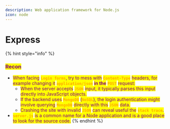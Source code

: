 ```yaml
---
description: Web application framework for Node.js
icon: node
---
```


# Express

{% hint style="info" %}
### <mark style="color:purple;">Recon</mark>

* <mark style="color:purple;">When facing</mark>  <mark style="color:orange;">**`Login forms`**</mark><mark style="color:purple;">, try to mess with</mark> <mark style="color:orange;">**`Content-Type`**</mark> <mark style="color:purple;">headers, for example changing it</mark> <mark style="color:orange;">**`application/json`**</mark> <mark style="color:purple;">**in the**</mark> <mark style="color:orange;">**`POST`**</mark> <mark style="color:purple;">request:</mark>
  * <mark style="color:purple;">When the server accepts</mark> <mark style="color:orange;">**`JSON`**</mark> <mark style="color:purple;">input, it typically parses this input directly into JavaScript objects.</mark>
  * <mark style="color:purple;">If the backend uses</mark> <mark style="color:orange;">**`MongoDB`**</mark> <mark style="color:purple;">(</mark><mark style="color:orange;">**`NoSQL`**</mark><mark style="color:purple;">), the login authentication might involve querying</mark> <mark style="color:orange;">**`MongoDB`**</mark> <mark style="color:purple;">directly with this</mark> <mark style="color:orange;">**`JSON`**</mark> <mark style="color:purple;">data.</mark>
  * <mark style="color:purple;">Crashing the site with invalid</mark> <mark style="color:orange;">**`JSON`**</mark> <mark style="color:purple;">can reveal useful the</mark> <mark style="color:orange;">**`stack trace`**</mark><mark style="color:purple;">.</mark>
* <mark style="color:orange;">**`server.js`**</mark> <mark style="color:purple;">is a common name for a Node application and is a good place to look for the source code.</mark>
{% endhint %}

